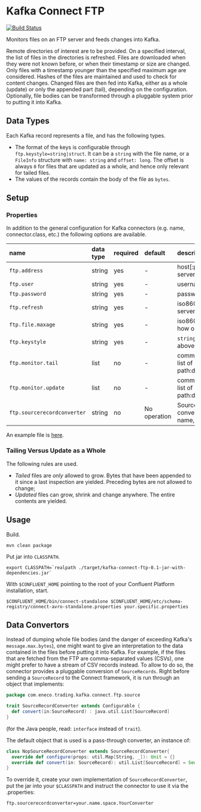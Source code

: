 Kafka Connect FTP
=================

[![Build Status](https://travis-ci.org/Eneco/kafka-connect-ftp.svg?branch=master)](https://travis-ci.org/Eneco/kafka-connect-ftp)

Monitors files on an FTP server and feeds changes into Kafka.

Remote directories of interest are to be provided. On a specified interval, the list of files in the directories is refreshed. Files are downloaded when they were not known before, or when their timestamp or size are changed. Only files with a timestamp younger than the specified maximum age are considered. Hashes of the files are maintained and used to check for content changes. Changed files are then fed into Kafka, either as a whole (update) or only the appended part (tail), depending on the configuration. Optionally, file bodies can be transformed through a pluggable system prior to putting it into Kafka.

Data Types
----------

Each Kafka record represents a file, and has the following types.

-   The format of the keys is configurable through `ftp.keystyle=string|struct`. It can be a `string` with the file name, or a `FileInfo` structure with `name: string` and `offset: long`. The offset is always `0` for files that are updated as a whole, and hence only relevant for tailed files.
-   The values of the records contain the body of the file as `bytes`.

Setup
-----

### Properties

In addition to the general configuration for Kafka connectors (e.g. name, connector.class, etc.) the following options are available.

| name                        | data type | required | default      | description                                   |
|:----------------------------|:----------|:---------|:-------------|:----------------------------------------------|
| `ftp.address`               | string    | yes      | -            | host\[:port\] of the ftp server               |
| `ftp.user`                  | string    | yes      | -            | username                                      |
| `ftp.password`              | string    | yes      | -            | password                                      |
| `ftp.refresh`               | string    | yes      | -            | iso8601 duration the server is polled         |
| `ftp.file.maxage`           | string    | yes      | -            | iso8601 duration how old files can be         |
| `ftp.keystyle`              | string    | yes      | -            | `string` or `struct`, see above               |
| `ftp.monitor.tail`          | list      | no       | -            | comma separated list of path:destinationtopic |
| `ftp.monitor.update`        | list      | no       | -            | comma separated list of path:destinationtopic |
| `ftp.sourcerecordconverter` | string    | no       | No operation | Source Record converter class name, see below |

An example file is [here](./example.properties).

### Tailing Versus Update as a Whole

The following rules are used.

-   *Tailed* files are *only* allowed to grow. Bytes that have been appended to it since a last inspection are yielded. Preceding bytes are not allowed to change;
-   *Updated* files can grow, shrink and change anywhere. The entire contents are yielded.

Usage
-----

Build.

    mvn clean package

Put jar into `CLASSPATH`.

    export CLASSPATH=`realpath ./target/kafka-connect-ftp-0.1-jar-with-dependencies.jar` 

With `$CONFLUENT_HOME` pointing to the root of your Confluent Platform installation, start.

    $CONFLUENT_HOME/bin/connect-standalone $CONFLUENT_HOME/etc/schema-registry/connect-avro-standalone.properties your.specific.properties

Data Convertors
---------------

Instead of dumping whole file bodies (and the danger of exceeding Kafka's `message.max.bytes`), one might want to give an interpretation to the data contained in the files before putting it into Kafka.
For example, if the files that are fetched from the FTP are comma-separated values (CSVs), one might prefer to have a stream of CSV records instead.
To allow to do so, the connector provides a pluggable conversion of `SourceRecords`.
Right before sending a `SourceRecord` to the Connect framework, it is run through an object that implements:

```scala
package com.eneco.trading.kafka.connect.ftp.source

trait SourceRecordConverter extends Configurable {
  def convert(in:SourceRecord) : java.util.List[SourceRecord]
}
```

(for the Java people, read: `interface` instead of `trait`).

The default object that is used is a pass-through converter, an instance of:

```scala
class NopSourceRecordConverter extends SourceRecordConverter{
  override def configure(props: util.Map[String, _]): Unit = {}
  override def convert(in: SourceRecord): util.List[SourceRecord] = Seq(in).asJava
}
```

To override it, create your own implementation of `SourceRecordConverter`, put the jar into your `$CLASSPATH` and instruct the connector to use it via the .properties:

```
ftp.sourcerecordconverter=your.name.space.YourConverter
```

